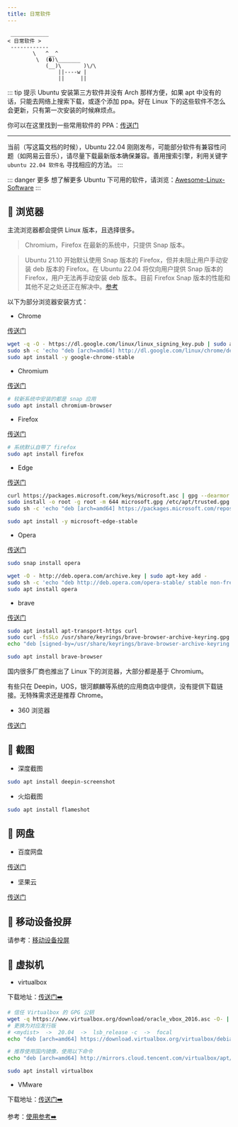 ```yaml
---
title: 日常软件
---
```



```:no-line-numbers
 ____________
< 日常软件 >
 ------------
        \   ^__^
         \  (�)\_______
            (__)\       )\/\
                ||----w |
                ||     ||
```

::: tip  提示
Ubuntu 安装第三方软件并没有 Arch 那样方便，如果 apt 中没有的话，只能去网络上搜索下载，或逐个添加 ppa。好在 Linux 下的这些软件不怎么会更新，只有第一次安装的时候麻烦点。

你可以在这里找到一些常用软件的 PPA：[传送门](https://www.ubuntuupdates.org/ppas)

---

当前（写这篇文档的时候），Ubuntu 22.04 刚刚发布，可能部分软件有兼容性问题（如网易云音乐），请尽量下载最新版本确保兼容。善用搜索引擎，利用关键字 `ubuntu 22.04 软件名` 寻找相应的方法。
:::


::: danger 更多
想了解更多 Ubuntu 下可用的软件，请浏览：[Awesome-Linux-Software](https://github.com/luong-komorebi/Awesome-Linux-Software/blob/master/README_zh-CN.md)
:::



## 🍔 浏览器

主流浏览器都会提供 Linux 版本，且选择很多。

> Chromium，Firefox 在最新的系统中，只提供 Snap 版本。

> Ubuntu 21.10 开始默认使用 Snap 版本的 Firefox，但并未阻止用户手动安装 deb 版本的 Firefox。在 Ubuntu 22.04 将仅向用户提供 Snap 版本的 Firefox，用户无法再手动安装 deb 版本。目前 Firefox Snap 版本的性能和其他不足之处还正在解决中。[参考](https://www.oschina.net/news/199868/firefox-snap-performance)

以下为部分浏览器安装方式：

- Chrome

[传送门](https://www.google.com/intl/zh-CN/chrome/)

```sh
wget -q -O - https://dl.google.com/linux/linux_signing_key.pub | sudo apt-key add - 
sudo sh -c 'echo "deb [arch=amd64] http://dl.google.com/linux/chrome/deb/ stable main" >> /etc/apt/sources.list.d/google.list'
sudo apt install -y google-chrome-stable
```

- Chromium

[传送门](https://www.chromium.org/chromium-projects/)

```sh
# 较新系统中安装的都是 snap 应用
sudo apt install chromium-browser
```

- Firefox

[传送门](https://www.mozilla.org/zh-CN/firefox/)

```sh
# 系统默认自带了 firefox
sudo apt install firefox
```

- Edge

[传送门](https://www.microsoft.com/en-us/edge)

```sh
curl https://packages.microsoft.com/keys/microsoft.asc | gpg --dearmor > microsoft.gpg
sudo install -o root -g root -m 644 microsoft.gpg /etc/apt/trusted.gpg.d/
sudo sh -c 'echo "deb [arch=amd64] https://packages.microsoft.com/repos/edge stable main" > /etc/apt/sources.list.d/microsoft-edge.list'

sudo apt install -y microsoft-edge-stable
```

- Opera

[传送门](https://www.opera.com/zh-cn/download#opera-browser)

```sh
sudo snap install opera
```

```sh
wget -O - http://deb.opera.com/archive.key | sudo apt-key add -
sudo sh -c 'echo "deb http://deb.opera.com/opera-stable/ stable non-free" >> /etc/apt/sources.list.d/opera.list' 
sudo apt install opera
```


- brave

[传送门](https://brave.com/zh/)

```sh
sudo apt install apt-transport-https curl
sudo curl -fsSLo /usr/share/keyrings/brave-browser-archive-keyring.gpg https://brave-browser-apt-release.s3.brave.com/brave-browser-archive-keyring.gpg
echo "deb [signed-by=/usr/share/keyrings/brave-browser-archive-keyring.gpg arch=amd64] https://brave-browser-apt-release.s3.brave.com/ stable main"|sudo tee /etc/apt/sources.list.d/brave-browser-release.list

sudo apt install brave-browser
```


国内很多厂商也推出了 Linux 下的浏览器，大部分都是基于 Chromium。

有些只在 Deepin，UOS，银河麒麟等系统的应用商店中提供，没有提供下载链接。无特殊需求还是推荐 Chrome。

- 360 浏览器

[传送门](https://browser.360.cn/se/linux/index.html)




## 🍟 截图

- 深度截图

```sh
sudo apt install deepin-screenshot
```

- 火焰截图

```sh
sudo apt install flameshot
```


## 🍕 网盘

- 百度网盘

[传送门](https://pan.baidu.com/download)



- 坚果云

[传送门](https://www.jianguoyun.com/s/downloads)



## 🥨 移动设备投屏

请参考：[移动设备投屏](https://arch.icekylin.online/apps/collaboration.html)


## 🥚 虚拟机

- virtualbox

下载地址：[传送门➡️](https://www.virtualbox.org/wiki/Linux_Downloads)

```sh
# 信任 Virtualbox 的 GPG 公钥
wget -q https://www.virtualbox.org/download/oracle_vbox_2016.asc -O- | sudo apt-key add -
# 更换为对应发行版
# <mydist>  ->  20.04  ->  lsb_release -c  ->  focal
echo "deb [arch=amd64] https://download.virtualbox.org/virtualbox/debian <mydist> contrib" | sudo tee /etc/apt/sources.list.d/virtualbox.list

# 推荐使用国内镜像，使用以下命令
echo "deb [arch=amd64] http://mirrors.cloud.tencent.com/virtualbox/apt/ focal contrib" | sudo tee /etc/apt/sources.list.d/virtualbox.list

sudo apt install virtualbox
```

- VMware

下载地址：[传送门➡️](https://www.vmware.com/products/workstation-player.html)

参考：[使用参考➡️](https://docs.vmware.com/cn/VMware-Workstation-Pro/16.0/com.vmware.ws.using.doc/GUID-1F5B1F14-A586-4A56-83FA-2E7D8333D5CA.html)
